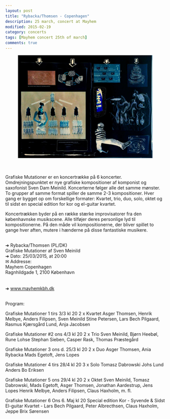 ```yaml
---
layout: post
title: "Rybacka/Thomsen - Copenhagen"
description: 25 march, concert at Mayhem
modified: 2015-02-19
category: concerts
tags: [Mayhem concert 25th of march]
comments: true
---
```

<figure>
   <img src="/images/Grafiske mutationer1.jpg"></a>
</figure><br>

<br>
Grafiske Mutationer er en koncertrække på 6 koncerter. Omdrejningspunktet er nye grafiske kompositioner af komponist og saxofonist Sven Dam Meinild. Koncerterne følger alle det samme mønster. To grupper af samme format spiller de samme 2-3 kompositioner. Hver gang er bygget op om forskellige formater: Kvartet, trio, duo, solo, oktet og til sidst en special edition for kor og el-guitar kvartet.

Koncertrækken byder på en række stærke improvisatorer fra den københavnske musikscene.
Alle tilføjer deres personlige lyd til kompositionerne. På den måde vil kompositionerne, der bliver spillet to gange hver aften, mutere i hænderne på disse fantastiske musikere.
<br><br>

➜ Rybacka/Thomsen (PL/DK)<br>
Grafiske Mutationer af Sven Meinild <br>
➜ Dato: 25/03/2015, at 20:00<br>
✉ Addresse:<br>
Mayhem Copenhagen<br>
Ragnhildgade 1, 2100 København<br>
<br><br>
➜ <a href="http://www.mayhemkbh.dk">www.mayhemkbh.dk</a><br><br>


Program:<br>

Grafiske Mutationer 1
tirs 3/3 kl 20
2 x Kvartet
Asger Thomsen, Henrik Melbye, Anders Filipsen, Sven Meinild
Stine Petersen, Lars Bech Pilgaard, Rasmus Kjærsgård Lund, Anja Jacobsen

Grafiske Mutationer #2 
ons 4/3 kl 20
2 x Trio
Sven Meinild, Bjørn Heebøl, Rune Lohse
Stephan Sieben, Casper Rask, Thomas Præstegård

Grafiske Mutationer 3
ons d. 25/3 kl 20
2 x Duo
Asger Thomsen, Ania Rybacka
Mads Egetoft, Jens Lopes

Grafiske Mutationer 4
tirs 28/4 kl 20
3 x Solo
Tomasz Dabrowski
Johs Lund
Anders Bo Eriksen

Grafiske Mutationer 5
ons 29/4 kl 20
2 x Oktet
Sven Meinild, Tomasz Dabrowski, Mads Egetoft, Asger Thomsen, Jonathan Aardestrup, Jens Lopes
Henrik Melbye, Anders Filipsen, Claus Haxholm, m. fl.

Grafiske Mutationer 6
Ons 6. Maj kl 20
Special edition
Kor - Syvende & Sidst
El-guitar Kvartet - Lars Bech Pilgaard, Peter Albrecthsen, Claus Haxholm, Jeppe Brix Sørensen


